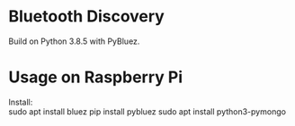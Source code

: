 # Bluetooth Discovery

Build on Python 3.8.5 with PyBluez.

# Usage on Raspberry Pi

Install:   
sudo apt install bluez
pip install pybluez
sudo apt install python3-pymongo



